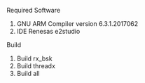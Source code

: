 Required Software
  1. GNU ARM Compiler version 6.3.1.2017062
  2. IDE Renesas e2studio

Build
  1. Build rx_bsk
  2. Build threadx
  3. Build all
